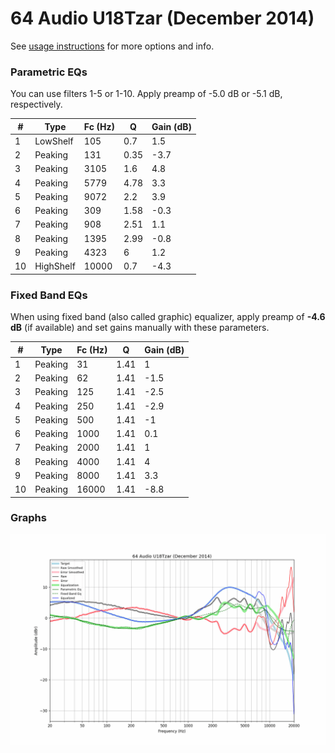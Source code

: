 # 64 Audio U18Tzar (December 2014)
See [usage instructions](https://github.com/jaakkopasanen/AutoEq#usage) for more options and info.

### Parametric EQs
You can use filters 1-5 or 1-10. Apply preamp of -5.0 dB or -5.1 dB, respectively.

|   # | Type      |   Fc (Hz) |    Q |   Gain (dB) |
|-----|-----------|-----------|------|-------------|
|   1 | LowShelf  |       105 | 0.7  |         1.5 |
|   2 | Peaking   |       131 | 0.35 |        -3.7 |
|   3 | Peaking   |      3105 | 1.6  |         4.8 |
|   4 | Peaking   |      5779 | 4.78 |         3.3 |
|   5 | Peaking   |      9072 | 2.2  |         3.9 |
|   6 | Peaking   |       309 | 1.58 |        -0.3 |
|   7 | Peaking   |       908 | 2.51 |         1.1 |
|   8 | Peaking   |      1395 | 2.99 |        -0.8 |
|   9 | Peaking   |      4323 | 6    |         1.2 |
|  10 | HighShelf |     10000 | 0.7  |        -4.3 |

### Fixed Band EQs
When using fixed band (also called graphic) equalizer, apply preamp of **-4.6 dB** (if available) and set gains manually with these parameters.

|   # | Type    |   Fc (Hz) |    Q |   Gain (dB) |
|-----|---------|-----------|------|-------------|
|   1 | Peaking |        31 | 1.41 |         1   |
|   2 | Peaking |        62 | 1.41 |        -1.5 |
|   3 | Peaking |       125 | 1.41 |        -2.5 |
|   4 | Peaking |       250 | 1.41 |        -2.9 |
|   5 | Peaking |       500 | 1.41 |        -1   |
|   6 | Peaking |      1000 | 1.41 |         0.1 |
|   7 | Peaking |      2000 | 1.41 |         1   |
|   8 | Peaking |      4000 | 1.41 |         4   |
|   9 | Peaking |      8000 | 1.41 |         3.3 |
|  10 | Peaking |     16000 | 1.41 |        -8.8 |

### Graphs
![](./64%20Audio%20U18Tzar%20(December%202014).png)
